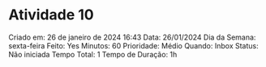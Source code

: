 # Atividade 10

Criado em: 26 de janeiro de 2024 16:43
Data: 26/01/2024
Dia da Semana: sexta-feira
Feito: Yes
Minutos: 60
Prioridade: Médio
Quando: Inbox
Status: Não iniciada
Tempo Total: 1
Tempo de Duração: 1h